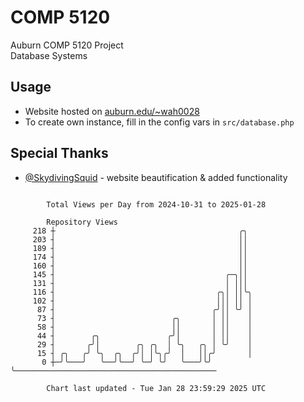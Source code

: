 # COMP 5120
Auburn COMP 5120 Project  
Database Systems

## Usage
- Website hosted on [auburn.edu/~wah0028](https://webhome.auburn.edu/~wah0028/)
- To create own instance, fill in the config vars in `src/database.php`

## Special Thanks
- [@SkydivingSquid](https://github.com/SkydivingSquid) - website beautification & added functionality

```

        Total Views per Day from 2024-10-31 to 2025-01-28

        Repository Views
     218 ┼                                         ╭╮
     203 ┤                                         ││
     189 ┤                                         ││
     174 ┤                                         ││
     160 ┤                                         ││
     145 ┤                                      ╭─╮││
     131 ┤                                      │ │││
     116 ┤                                    ╭╮│ ││╰╮
     102 ┤                                    │││ ││ │
      87 ┤                                   ╭╯││ ╰╯ │
      73 ┤                          ╭╮       │ ││    │
      58 ┤                          ││       │ ││    │
      44 ┤        ╭╮               ╭╯│       │ ││    │
      29 ┤       ╭╯│        ╭╮ ╭╮  │ ╰╮   ╭╮ │ ╰╯    │
      15 ┤ ╭╮   ╭╯ ╰╮  ╭╮  ╭╯│ │╰╮╭╯  │   ││╭╯       │
       0 ┼─╯╰───╯   ╰──╯╰──╯ ╰─╯ ╰╯   ╰───╯╰╯        ╰─────────────────────────────────────────────

        Chart last updated - Tue Jan 28 23:59:29 2025 UTC
        
```
